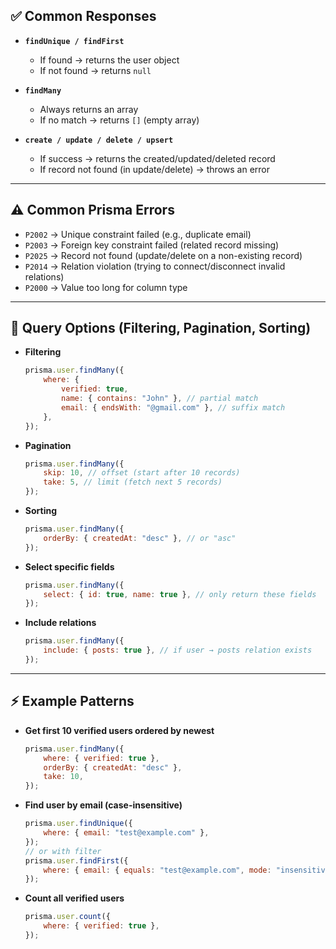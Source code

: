 ## ✅ Common Responses

-   **`findUnique / findFirst`**

    -   If found → returns the user object
    -   If not found → returns `null`

-   **`findMany`**

    -   Always returns an array
    -   If no match → returns `[]` (empty array)

-   **`create / update / delete / upsert`**

    -   If success → returns the created/updated/deleted record
    -   If record not found (in update/delete) → throws an error

---

## ⚠️ Common Prisma Errors

-   `P2002` → Unique constraint failed (e.g., duplicate email)
-   `P2003` → Foreign key constraint failed (related record missing)
-   `P2025` → Record not found (update/delete on a non-existing record)
-   `P2014` → Relation violation (trying to connect/disconnect invalid relations)
-   `P2000` → Value too long for column type

---

## 🔎 Query Options (Filtering, Pagination, Sorting)

-   **Filtering**

    ```js
    prisma.user.findMany({
        where: {
            verified: true,
            name: { contains: "John" }, // partial match
            email: { endsWith: "@gmail.com" }, // suffix match
        },
    });
    ```

-   **Pagination**

    ```js
    prisma.user.findMany({
        skip: 10, // offset (start after 10 records)
        take: 5, // limit (fetch next 5 records)
    });
    ```

-   **Sorting**

    ```js
    prisma.user.findMany({
        orderBy: { createdAt: "desc" }, // or "asc"
    });
    ```

-   **Select specific fields**

    ```js
    prisma.user.findMany({
        select: { id: true, name: true }, // only return these fields
    });
    ```

-   **Include relations**

    ```js
    prisma.user.findMany({
        include: { posts: true }, // if user → posts relation exists
    });
    ```

---

## ⚡ Example Patterns

-   **Get first 10 verified users ordered by newest**

    ```js
    prisma.user.findMany({
        where: { verified: true },
        orderBy: { createdAt: "desc" },
        take: 10,
    });
    ```

-   **Find user by email (case-insensitive)**

    ```js
    prisma.user.findUnique({
        where: { email: "test@example.com" },
    });
    // or with filter
    prisma.user.findFirst({
        where: { email: { equals: "test@example.com", mode: "insensitive" } },
    });
    ```

-   **Count all verified users**

    ```js
    prisma.user.count({
        where: { verified: true },
    });
    ```
